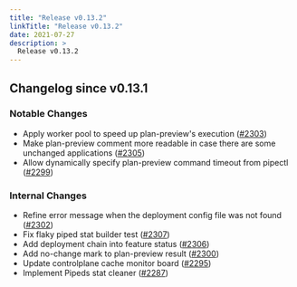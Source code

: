 ```yaml
---
title: "Release v0.13.2"
linkTitle: "Release v0.13.2"
date: 2021-07-27
description: >
  Release v0.13.2
---
```


## Changelog since v0.13.1

### Notable Changes
* Apply worker pool to speed up plan-preview's execution ([#2303](https://github.com/pipe-cd/pipe/pull/2303))
* Make plan-preview comment more readable in case there are some unchanged applications ([#2305](https://github.com/pipe-cd/pipe/pull/2305))
* Allow dynamically specify plan-preview command timeout from pipectl ([#2299](https://github.com/pipe-cd/pipe/pull/2299))

### Internal Changes
* Refine error message when the deployment config file was not found ([#2302](https://github.com/pipe-cd/pipe/pull/2302))
* Fix flaky piped stat builder test ([#2307](https://github.com/pipe-cd/pipe/pull/2307))
* Add deployment chain into feature status ([#2306](https://github.com/pipe-cd/pipe/pull/2306))
* Add no-change mark to plan-preview result ([#2300](https://github.com/pipe-cd/pipe/pull/2300))
* Update controlplane cache monitor board ([#2295](https://github.com/pipe-cd/pipe/pull/2295))
* Implement Pipeds stat cleaner ([#2287](https://github.com/pipe-cd/pipe/pull/2287))
